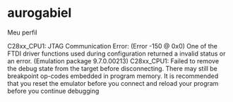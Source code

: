 # aurogabiel
Meu perfil


C28xx_CPU1: JTAG Communication Error: (Error -150 @ 0x0) One of the FTDI driver functions used during configuration returned a invalid status or an error. (Emulation package 9.7.0.00213) 
C28xx_CPU1: Failed to remove the debug state from the target before disconnecting.  There may still be breakpoint op-codes embedded in program memory.  It is recommended that you reset the emulator before you connect and reload your program before you continue debugging
